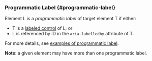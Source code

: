 ### Programmatic Label {#programmatic-label}

Element L is a _programmatic label_ of target element T if either:

- T is a [labeled control][] of L; or
- L is referenced by ID in the `aria-labelledby` attribute of T.

For more details, see [examples of programmatic label](https://act-rules.github.io/pages/examples/programmatic-label/).

**Note**: a given element may have more than one programmatic label.

[labeled control]: https://html.spec.whatwg.org/multipage/forms.html#labeled-control 'Definition of labeled control'
